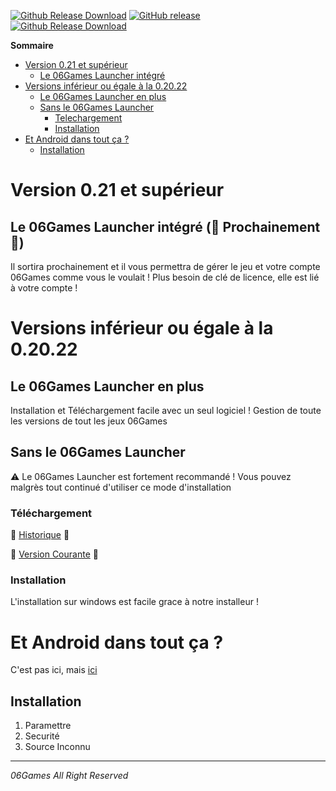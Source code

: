 [![Github Release Download](https://img.shields.io/github/downloads/06Games/L_Epopee_Medievale/total.svg?label=Téléchargements&style=for-the-badge&colorB=f0a300)](https://github.com/06Games/L_Epopee_Medievale/releases/)
[![GitHub release](https://img.shields.io/github/release/06Games/L_Epopee_Medievale.svg?label=Dernière%20Version&style=for-the-badge&colorB=1183C6)](https://github.com/06Games/L_Epopee_Medievale/releases/latest) <br/>
[![Github Release Download](https://img.shields.io/badge/06Games%20App,%20L'actualité%2006Games-v1.0.3.0-yellow.svg?style=for-the-badge)](https://06games.github.io/wiki/Public/App)

**Sommaire**
* [Version 0.21 et supérieur](https://github.com/06Games/L_Epopee_Medievale/blob/master/README.md#version-021-et-sup%C3%A9rieur)
  * [Le 06Games Launcher intégré](https://github.com/06Games/L_Epopee_Medievale/blob/master/README.md#le-06games-launcher-int%C3%A9gr%C3%A9-construction-prochainement-construction)
* [Versions inférieur ou égale à la 0.20.22](https://github.com/06Games/L_Epopee_Medievale/blob/master/README.md#versions-inf%C3%A9rieur-ou-%C3%A9gale-%C3%A0-la-02022)
  * [Le 06Games Launcher en plus](https://github.com/06Games/L_Epopee_Medievale/blob/master/README.md#le-06games-launcher-en-plus-construction-prochainement-construction)
  * [Sans le 06Games Launcher](https://github.com/06Games/L_Epopee_Medievale/blob/master/README.md#sans-le-06games-launcher)
    * [Telechargement](https://github.com/06Games/L_Epopee_Medievale/blob/master/README.md#t%C3%A9l%C3%A9chargement)
    * [Installation](https://github.com/06Games/L_Epopee_Medievale/blob/master/README.md#installation)
* [Et Android dans tout ça ?](https://github.com/06Games/L_Epopee_Medievale/blob/master/README.md#et-android-dans-tout-%C3%A7a-)
  * [Installation](https://github.com/06Games/L_Epopee_Medievale/blob/master/README.md#installation-1)

# Version 0.21 et supérieur
## Le 06Games Launcher intégré (:construction: Prochainement :construction:)
Il sortira prochainement et il vous permettra de gérer le jeu et votre compte 06Games comme vous le voulait !
Plus besoin de clé de licence, elle est lié à votre compte !

# Versions inférieur ou égale à la 0.20.22
## Le 06Games Launcher en plus
Installation et Téléchargement facile avec un seul logiciel !
Gestion de toute les versions de tout les jeux 06Games
## Sans le 06Games Launcher 
:warning: Le 06Games Launcher est fortement recommandé ! Vous pouvez malgrès tout continué d'utiliser ce mode d'installation
### Téléchargement
:file_folder: [Historique](https://github.com/06Games/Jeu/releases) :file_folder: <P>
:date: [Version Courante](https://github.com/06Games/Jeu/releases/latest) :date:
### Installation
L'installation sur windows est facile grace à notre installeur !
  
# Et Android dans tout ça ?
C'est pas ici, mais [ici](https://06games.store.aptoide.com/app/market/com.unity.sampleassets/1/23131455/Jeu)
## Installation
1. Paramettre
2. Securité
3. Source Inconnu

<HR>
<i>06Games All Right Reserved</i>
